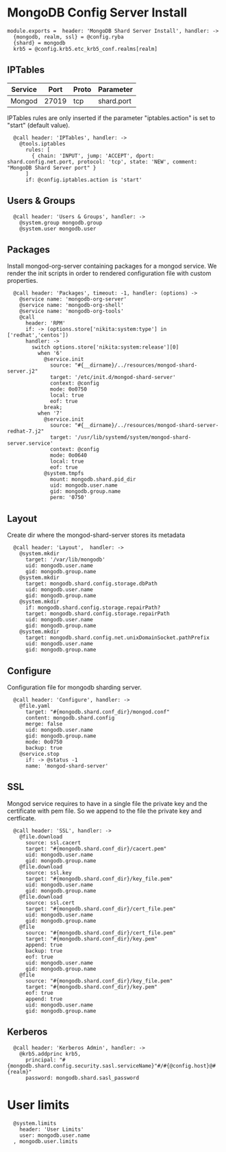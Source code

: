 
# MongoDB Config Server Install

    module.exports =  header: 'MongoDB Shard Server Install', handler: ->
      {mongodb, realm, ssl} = @config.ryba
      {shard} = mongodb
      krb5 = @config.krb5.etc_krb5_conf.realms[realm]

## IPTables

| Service       | Port  | Proto | Parameter       |
|---------------|-------|-------|-----------------|
| Mongod        | 27019 |  tcp  |  shard.port |

IPTables rules are only inserted if the parameter "iptables.action" is set to
"start" (default value).

      @call header: 'IPTables', handler: ->
        @tools.iptables
          rules: [
            { chain: 'INPUT', jump: 'ACCEPT', dport: shard.config.net.port, protocol: 'tcp', state: 'NEW', comment: "MongoDB Shard Server port" }
          ]
          if: @config.iptables.action is 'start'

## Users & Groups

      @call header: 'Users & Groups', handler: ->
        @system.group mongodb.group
        @system.user mongodb.user

## Packages

Install mongod-org-server containing packages for a mongod service. We render the init scripts
in order to rendered configuration file with custom properties.

      @call header: 'Packages', timeout: -1, handler: (options) ->
        @service name: 'mongodb-org-server'
        @service name: 'mongodb-org-shell'
        @service name: 'mongodb-org-tools'
        @call
          header: 'RPM'
          if: -> (options.store['nikita:system:type'] in ['redhat','centos'])
          handler: ->
            switch options.store['nikita:system:release'][0]
              when '6'
                @service.init
                  source: "#{__dirname}/../resources/mongod-shard-server.j2"
                  target: '/etc/init.d/mongod-shard-server'
                  context: @config
                  mode: 0o0750
                  local: true
                  eof: true
                break;
              when '7'
                @service.init
                  source: "#{__dirname}/../resources/mongod-shard-server-redhat-7.j2"
                  target: '/usr/lib/systemd/system/mongod-shard-server.service'
                  context: @config
                  mode: 0o0640
                  local: true
                  eof: true
                @system.tmpfs
                  mount: mongodb.shard.pid_dir
                  uid: mongodb.user.name
                  gid: mongodb.group.name
                  perm: '0750'

## Layout

Create dir where the mongod-shard-server stores its metadata

      @call header: 'Layout',  handler: ->
        @system.mkdir
          target: '/var/lib/mongodb'
          uid: mongodb.user.name
          gid: mongodb.group.name
        @system.mkdir
          target: mongodb.shard.config.storage.dbPath
          uid: mongodb.user.name
          gid: mongodb.group.name
        @system.mkdir
          if: mongodb.shard.config.storage.repairPath?
          target: mongodb.shard.config.storage.repairPath
          uid: mongodb.user.name
          gid: mongodb.group.name
        @system.mkdir
          target: mongodb.shard.config.net.unixDomainSocket.pathPrefix
          uid: mongodb.user.name
          gid: mongodb.group.name

## Configure

Configuration file for mongodb sharding server.

      @call header: 'Configure', handler: ->
        @file.yaml
          target: "#{mongodb.shard.conf_dir}/mongod.conf"
          content: mongodb.shard.config
          merge: false
          uid: mongodb.user.name
          gid: mongodb.group.name
          mode: 0o0750
          backup: true
        @service.stop
          if: -> @status -1
          name: 'mongod-shard-server'

## SSL

Mongod service requires to have in a single file the private key and the certificate
with pem file. So we append to the file the private key and certficate.

      @call header: 'SSL', handler: ->
        @file.download
          source: ssl.cacert
          target: "#{mongodb.shard.conf_dir}/cacert.pem"
          uid: mongodb.user.name
          gid: mongodb.group.name
        @file.download
          source: ssl.key
          target: "#{mongodb.shard.conf_dir}/key_file.pem"
          uid: mongodb.user.name
          gid: mongodb.group.name
        @file.download
          source: ssl.cert
          target: "#{mongodb.shard.conf_dir}/cert_file.pem"
          uid: mongodb.user.name
          gid: mongodb.group.name
        @file
          source: "#{mongodb.shard.conf_dir}/cert_file.pem"
          target: "#{mongodb.shard.conf_dir}/key.pem"
          append: true
          backup: true
          eof: true
          uid: mongodb.user.name
          gid: mongodb.group.name
        @file
          source: "#{mongodb.shard.conf_dir}/key_file.pem"
          target: "#{mongodb.shard.conf_dir}/key.pem"
          eof: true
          append: true
          uid: mongodb.user.name
          gid: mongodb.group.name

## Kerberos

      @call header: 'Kerberos Admin', handler: ->
        @krb5.addprinc krb5,
          principal: "#{mongodb.shard.config.security.sasl.serviceName}"#/#{@config.host}@#{realm}"
          password: mongodb.shard.sasl_password

# User limits

      @system.limits
        header: 'User Limits'
        user: mongodb.user.name
      , mongodb.user.limits
